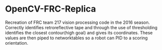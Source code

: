 # OpenCV-FRC-Replica
Recreation of FRC team 217 vision processing code in the 2016 season. Correctly identifies retroreflective tape and through the use of thresholding identifies the closest contour(high goal) and gives its coordinates. These values are then piped to networktables so a robot can PID to a scoring orientation.
